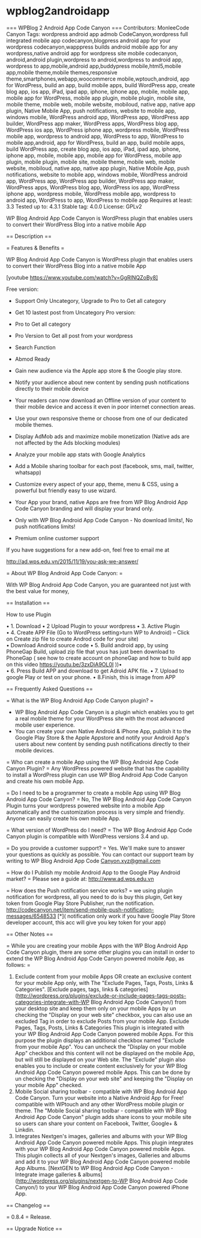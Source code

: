 # wpblog2androidapp
=== WPBlog 2 Android App Code Canyon ===
Contributors: MonleeCode Canyon
Tags: wordpress android app admob CodeCanyon,wordpress full integrated mobile app codecanyon,blogpress android app for your wordpress codecanyon,wapppress builds android mobile app for any wordpress,native android app for wordpress site mobile codecanyon, android,android plugin,wordpress to android,wordpress to android app, wordpress to app,mobile,android app,buddypress mobile,html5,mobile app,mobile theme,mobile themes,responsive theme,smartphones,webapp,woocommerce mobile,wptouch,android, app for WordPress, build an app, build mobile apps, build WordPress app, create blog app, ios app, iPad, ipad app, iphone, iphone app, mobile, mobile app, mobile app for WordPress, mobile app plugin, mobile plugin, mobile site, mobile theme, mobile web, mobile website, mobiloud, native app, native app plugin, Native Mobile App, push notifications, website to mobile app, windows mobile, WordPress android app, WordPress app, WordPress app builder, WordPress app maker, WordPress apps, WordPress blog app, WordPress ios app, WordPress iphone app, wordpress mobile, WordPress mobile app, wordpress to android app, WordPress to app, WordPress to mobile app,android, app for WordPress, build an app, build mobile apps, build WordPress app, create blog app, ios app, iPad, ipad app, iphone, iphone app, mobile, mobile app, mobile app for WordPress, mobile app plugin, mobile plugin, mobile site, mobile theme, mobile web, mobile website, mobiloud, native app, native app plugin, Native Mobile App, push notifications, website to mobile app, windows mobile, WordPress android app, WordPress app, WordPress app builder, WordPress app maker, WordPress apps, WordPress blog app, WordPress ios app, WordPress iphone app, wordpress mobile, WordPress mobile app, wordpress to android app, WordPress to app, WordPress to mobile app
Requires at least: 3.3
Tested up to: 4.3.1
Stable tag: 4.0.0
License: GPLv2

 WP Blog Android App Code Canyon is WordPress plugin that enables users to convert their WordPress Blog into a native mobile App

== Description ==

= Features & Benefits =

WP Blog Android App Code Canyon is WordPress plugin that enables users to convert their WordPress Blog into a native mobile App

[youtube https://www.youtube.com/watch?v=GgRINQZoBy8]

  Free version:
- Support Only Uncategory, Upgrade to Pro to Get all category 
- Get 10 lastest post from Uncategory
Pro version:
- Pro to Get all category
- Pro Version to Get all post from your wordpress
- Search Function 
- Abmod Ready   

- Gain new audience via the Apple app store & the Google play store.
- Notify your audience about new content by sending push notifications directly to their mobile device
- Your readers can now download an Offline version of your content to their mobile device and access it even in poor internet connection areas.
- Use your own responsive theme or choose from one of our dedicated mobile themes.
- Display AdMob ads and maximize mobile monetization (Native ads are not affected by the Ads blocking modules)
- Analyze your mobile app stats with Google Analytics
- Add a Mobile sharing toolbar for each post (facebook, sms, mail, twitter, whatsapp)
- Customize every aspect of your app, theme, menu & CSS, using a powerful but friendly easy to use wizard. 
- Your App your brand, native Apps are free from WP Blog Android App Code Canyon branding and will display your brand only.
- Only with WP Blog Android App Code Canyon - No download limits!, No push notifications limits!
- Premium online customer support

If you have suggestions for a new add-on, feel free to email me at 

http://ad.wps.edu.vn/2015/11/19/you-ask-we-answer/

= About WP Blog Android App Code Canyon: =


With WP Blog Android App Code Canyon, you are guaranteed not just with the best value for money, 


== Installation ==

How to use Plugin

•	1. Download
•	2 Upload Plugin to youur wordpress
•	3. Active Plugin	  
•	4. Create APP File (Go to WordPress setting>turn WP to Android) – Click on Create zip file to create Androd code for your site)	 
•	Download Android source code
•	5. Build android app, by using PhoneGap Build, upload zip file that yous has just been download to PhoneGap ( see how to create account on phoneGap and how to build app on this video https://youtu.be/3zxDiA9OL0I ))•	 
•	6. Press Build APP and download to get Adroid APK file.
•	7. Upload to google Play or test on your phone.
•	8.Finish, this is image from APP

== Frequently Asked Questions ==

= What is the WP Blog Android App Code Canyon plugin? =
- WP Blog Android App Code Canyon is a plugin which enables you to get a real mobile theme for your WordPress site with the most advanced mobile user experience.
- You can create your own Native Android & iPhone App, publish it to the Google Play Store & the Apple Appstore and notify your Android App's users about new content by sending push notifications directly to their mobile devices.

= Who can create a mobile App using the WP Blog Android App Code Canyon Plugin? =
Any WordPress powered website that has the capability to install a WordPress plugin can use WP Blog Android App Code Canyon and create his own mobile App.

= Do I need to be a programmer to create a mobile App using WP Blog Android App Code Canyon? =
No, The WP Blog Android App Code Canyon Plugin turns your wordpress powered website into a mobile App automatically and the customization process is very simple and friendly. Anyone can easily create his own mobile App.

= What version of WordPress do I need? =
The WP Blog Android App Code Canyon plugin is compatible with WordPress versions 3.4 and up.

= Do you provide a customer support? =
Yes. We'll make sure to answer your questions as quickly as possible. You can contact our support team by writing to WP Blog Android App Code Canyon.xyz@gmail.com

= How do I Publish my mobile Android App to the Google Play Android market? =
Please see a guide at: http://www.ad.wps.edu.vn

= How does the Push notification service works? =
we using plugin notification for wordpress, all you need to do is buy this plugin, Get key token from Google Play Store Publisher, run the notification.
http://codecanyon.net/item/send-mobile-push-notification-messages/6548533
[*]( notification only work if you have Google Play Store developer account, this acc will give you key token for your app)



== Other Notes ==

= While you are creating your mobile Apps with the WP Blog Android App Code Canyon plugin, there are some other plugins you can install in order to extend the WP Blog Android App Code Canyon powered mobile App, as follows: =

1. Exclude content from your mobile Apps OR create an exclusive content for your mobile App only, with The "Exclude Pages, Tags, Posts, Links & Categories". [Exclude pages, tags, links & categories](http://wordpress.org/plugins/exclude-or-include-pages-tags-posts-categories-integrate-with-WP Blog Android App Code Canyon/) from your desktop site and keep them only on your mobile Apps by un checking the "Display on your web site" checkbox, you can also use an excluded Tag in order to exclude Posts from your mobile App. Exclude Pages, Tags, Posts, Links & Categories This plugin is integrated with your WP Blog Android App Code Canyon powered mobile Apps. For this purpose the plugin displays an additional checkbox named "Exclude from your mobile App". You can uncheck the "Display on your mobile App" checkbox and this content will not be displayed on the mobile App, but will still be displayed on your Web site. The "Exclude" plugin also enables you to include or create content exclusively for your WP Blog Android App Code Canyon powered mobile Apps. This can be done by un checking the "Display on your web site" and keeping the "Display on your mobile App" checked.
2. Mobile Social sharing toolbar - compatible with WP Blog Android App Code Canyon. Turn your website into a Native Android App for Free! compatible with WPtouch and any other WordPress mobile plugin or theme. The "Mobile Social sharing toolbar - compatible with WP Blog Android App Code Canyon" plugin adds share icons to your mobile site so users can share your content on Facebook, Twitter, Google+ & Linkdin.
3. Integrates Nextgen's images, galleries and albums with your WP Blog Android App Code Canyon powered mobile Apps. This plugin integrates with your WP Blog Android App Code Canyon powered mobile Apps. This plugin collects all of your Nextgen's images, Galleries and albums and add it to your WP Blog Android App Code Canyon powered mobile App Albums. [NextGEN to WP Blog Android App Code Canyon - Integrate image galleries & albums](http://wordpress.org/plugins/nextgen-to-WP Blog Android App Code Canyon/) to your WP Blog Android App Code Canyon powered iPhone App.


== Changelog ==


= 0.8.4 =
Release.

== Upgrade Notice ==
